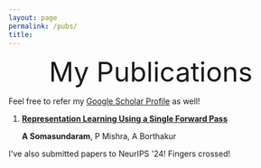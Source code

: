 ```yaml
---
layout: page
permalink: /pubs/
title:
---
```


<center>
        <font size="7">My Publications</font>
    </center>

Feel free to refer my [Google Scholar Profile](https://scholar.google.com/citations?user=wvh68FUAAAAJ&hl=en) as well!

1. [**Representation Learning Using a Single Forward Pass**](https://arxiv.org/abs/2402.09769)

   **A Somasundaram**, P Mishra, A Borthakur
   

I've also submitted papers to NeurIPS '24! Fingers crossed!
